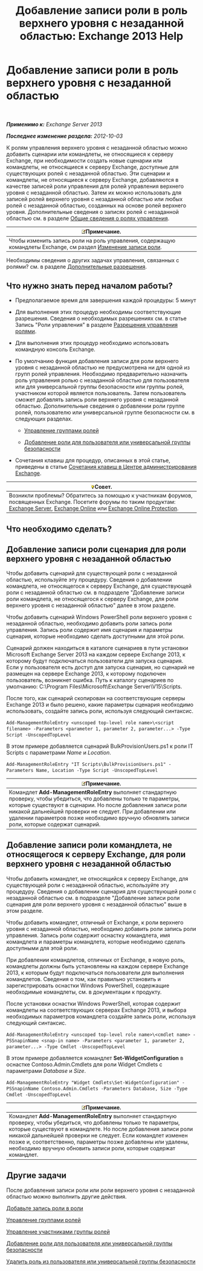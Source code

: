 ﻿---
title: 'Добавление записи роли в роль верхнего уровня с незаданной областью: Exchange 2013 Help'
TOCTitle: Добавление записи роли в роль верхнего уровня с незаданной областью
ms:assetid: 52fd3f20-c348-49d5-9bdb-f2cbf780cf2d
ms:mtpsurl: https://technet.microsoft.com/ru-ru/library/Dd979789(v=EXCHG.150)
ms:contentKeyID: 50488244
ms.date: 05/22/2018
mtps_version: v=EXCHG.150
ms.translationtype: MT
---

# Добавление записи роли в роль верхнего уровня с незаданной областью

 

_**Применимо к:** Exchange Server 2013_

_**Последнее изменение раздела:** 2012-10-03_

К ролям управления верхнего уровня с незаданной областью можно добавить сценарии или командлеты, не относящиеся к серверу Exchange, при необходимости создать новые сценарии или командлеты, не относящиеся к серверу Exchange, доступные для существующих ролей с незаданной областью. Эти сценарии и командлеты, не относящиеся к серверу Exchange, добавляются в качестве записей роли управления для ролей управления верхнего уровня с незаданной областью. Затем их можно использовать для записей ролей верхнего уровня с незаданной областью или любых ролей с незаданной областью, созданных на основе ролей верхнего уровня. Дополнительные сведения о записях ролей с незаданной областью см. в разделе [Общие сведения о ролях управления](understanding-management-roles-exchange-2013-help.md).

<table>
<thead>
<tr class="header">
<th><img src="images/JJ126620.note(EXCHG.150).gif" title="Примечание" alt="Примечание" />Примечание.</th>
</tr>
</thead>
<tbody>
<tr class="odd">
<td>Чтобы изменить запись роли на роль управления, содержащую командлеты Exchange, см раздел <a href="change-a-role-entry-exchange-2013-help.md">Изменение записи роли</a>.</td>
</tr>
</tbody>
</table>


Необходимы сведения о других задачах управления, связанных с ролями? см. в разделе [Дополнительные разрешения](advanced-permissions-exchange-2013-help.md).

## Что нужно знать перед началом работы?

  - Предполагаемое время для завершения каждой процедуры: 5 минут

  - Для выполнения этих процедур необходимы соответствующие разрешения. Сведения о необходимых разрешениях см. в статье Запись "Роли управления" в разделе [Разрешения управления ролями](role-management-permissions-exchange-2013-help.md).

  - Для выполнения этих процедур необходимо использовать командную консоль Exchange.

  - По умолчанию функция добавления записи для роли верхнего уровня с незаданной областью не предусмотрена ни для одной из групп ролей управления. Необходимо предварительно назначить роль управления ролью с незаданной областью для пользователя или для универсальной группы безопасности или группы ролей, участником которой является пользователь. Затем пользователь сможет добавлять запись роли верхнего уровня с незаданной областью. Дополнительные сведения о добавлении роли группе ролей, пользователю или универсальной группе безопасности см. в следующих разделах.
    
      - [Управление группами ролей](manage-role-groups-exchange-2013-help.md)
    
      - [Добавление роли для пользователя или универсальной группы безопасности](add-a-role-to-a-user-or-usg-exchange-2013-help.md)

  - Сочетания клавиш для процедур, описанных в этой статье, приведены в статье [Сочетания клавиш в Центре администрирования Exchange](keyboard-shortcuts-in-the-exchange-admin-center-exchange-online-protection-help.md).

<table>
<thead>
<tr class="header">
<th><img src="images/Bb124558.tip(EXCHG.150).gif" title="Совет" alt="Совет" />Совет.</th>
</tr>
</thead>
<tbody>
<tr class="odd">
<td>Возникли проблемы? Обратитесь за помощью к участникам форумов, посвященных Exchange. Посетите форумы по таким продуктам: <a href="https://go.microsoft.com/fwlink/p/?linkid=60612">Exchange Server</a>, <a href="https://go.microsoft.com/fwlink/p/?linkid=267542">Exchange Online</a> или <a href="https://go.microsoft.com/fwlink/p/?linkid=285351">Exchange Online Protection</a>.</td>
</tr>
</tbody>
</table>


## Что необходимо сделать?

## Добавление записи роли сценария для роли верхнего уровня с незаданной областью

Чтобы добавить сценарий для существующей роли с незаданной областью, используйте эту процедуру. Сведения о добавлении командлета, не относящегося к серверу Exchange, для существующей роли с незаданной областью см. в подразделе "Добавление записи роли командлета, не относящегося к серверу Exchange, для роли верхнего уровня с незаданной областью" далее в этом разделе.

Чтобы добавить сценарий Windows PowerShell роли верхнего уровня с незаданной областью, необходимо добавить роли запись роли управления. Запись роли содержит имя сценария и параметры сценария, которые необходимо сделать доступными для этой роли.

Сценарий должен находиться в каталоге сценариев в пути установки Microsoft Exchange Server 2013 на каждом сервере Exchange 2013, к которому будут подключаться пользователи для запуска сценария. Если у пользователя есть доступ для запуска сценария, но сценарий не размещен на сервере Exchange 2013, к которому подключен пользователь, возникнет ошибка. Путь к каталогу сценариев по умолчанию: C:\\Program Files\\Microsoft\\Exchange Server\\V15\\Scripts.

После того, как сценарий скопирован на соответствующие серверы Exchange 2013 и было решено, какие параметры сценария необходимо использовать, создайте запись роли, используя следующий синтаксис.

    Add-ManagementRoleEntry <unscoped top-level role name>\<script filename> -Parameters <parameter 1, parameter 2, parameter...> -Type Script -UnscopedTopLevel

В этом примере добавляется сценарий BulkProvisionUsers.ps1 к роли IT Scripts с параметрами *Name* и *Location*.

    Add-ManagementRoleEntry "IT Scripts\BulkProvisionUsers.ps1" -Parameters Name, Location -Type Script -UnscopedTopLevel

<table>
<thead>
<tr class="header">
<th><img src="images/JJ126620.note(EXCHG.150).gif" title="Примечание" alt="Примечание" />Примечание.</th>
</tr>
</thead>
<tbody>
<tr class="odd">
<td>Командлет <strong>Add-ManagementRoleEntry</strong> выполняет стандартную проверку, чтобы убедиться, что добавлены только те параметры, которые существуют в сценарии. Но после добавления записи роли никакой дальнейшей проверки не следует. При добавлении или удалении параметров позже необходимо вручную обновлять записи роли, которые содержат сценарий.</td>
</tr>
</tbody>
</table>


## Добавление записи роли командлета, не относящегося к серверу Exchange, для роли верхнего уровня с незаданной областью

Чтобы добавить командлет, не относящийся к серверу Exchange, для существующей роли с незаданной областью, используйте эту процедуру. Сведения о добавлении сценария для существующей роли с незаданной областью см. в подразделе "Добавление записи роли сценария для роли верхнего уровня с незаданной областью" выше в этом разделе.

Чтобы добавить командлет, отличный от Exchange, к роли верхнего уровня с незаданной областью, необходимо добавить роли запись роли управления. Запись роли содержит оснастку командлета, имя командлета и параметры командлета, которые необходимо сделать доступными для этой роли.

При добавлении командлетов, отличных от Exchange, в новую роль, командлеты должны быть установлены на каждом сервере Exchange 2013, к которым будут подключаться пользователи для выполнения командлетов. Сведения о том, как правильно установить и зарегистрировать оснастки Windows PowerShell, содержащие необходимые командлеты, см. в документации к продукту.

После установки оснастки Windows PowerShell, которая содержит командлеты на соответствующих серверах Exchange 2013, и выбора необходимых параметров командлета создайте запись роли, используя следующий синтаксис.

    Add-ManagementRoleEntry <unscoped top-level role name>\<cmdlet name> -PSSnapinName <snap-in name> -Parameters <parameter 1, parameter 2, parameter...> -Type Cmdlet -UnscopedTopLevel

В этом примере добавляется командлет **Set-WidgetConfiguration** в оснастке Contoso.Admin.Cmdlets для роли Widget Cmdlets с параметрами *Database* и *Size*.

    Add-ManagementRoleEntry "Widget Cmdlets\Set-WidgetConfiguration" -PSSnapinName Contoso.Admin.Cmdlets -Parameters Database, Size -Type Cmdlet -UnscopedTopLevel

<table>
<thead>
<tr class="header">
<th><img src="images/JJ126620.note(EXCHG.150).gif" title="Примечание" alt="Примечание" />Примечание.</th>
</tr>
</thead>
<tbody>
<tr class="odd">
<td>Командлет <strong>Add-ManagementRoleEntry</strong> выполняет стандартную проверку, чтобы убедиться, что добавлены только те параметры, которые существуют в командлете. Но после добавления записи роли никакой дальнейшей проверки не следует. Если командлет изменен позже и, соответственно, параметры позже добавлены или удалены, необходимо вручную обновить записи роли, которые содержат командлет.</td>
</tr>
</tbody>
</table>


## Другие задачи

После добавления записи роли или роли верхнего уровня с незаданной областью можно выполнить другие действия.

[Добавьте запись роли в роли](add-a-role-entry-to-a-role-exchange-2013-help.md)

[Управление группами ролей](manage-role-groups-exchange-2013-help.md)

[Управление участниками группы ролей](manage-role-group-members-exchange-2013-help.md)

[Добавление роли для пользователя или универсальной группы безопасности](add-a-role-to-a-user-or-usg-exchange-2013-help.md)

[Удалить роль из пользователя или универсальной группы безопасности](remove-a-role-from-a-user-or-usg-exchange-2013-help.md)

